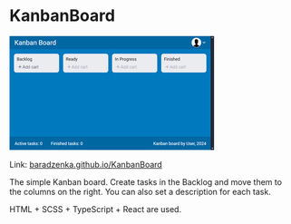 # KanbanBoard

![Example](./site_preview.jpg)

Link: [baradzenka.github.io/KanbanBoard](https://baradzenka.github.io/KanbanBoard/)

The simple Kanban board. Create tasks in the Backlog and move them to the columns on the right. You can also set a description for each task.

HTML + SCSS + TypeScript + React are used.